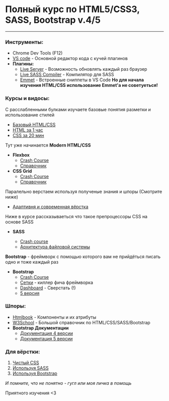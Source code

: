 # Полный курс по HTML5/CSS3, SASS, Bootstrap v.4/5

---

### Инструменты:

- Chrome Dev Tools (F12)
- [VS code](https://code.visualstudio.com/) - Основной редактор кода с кучей плагинов
- **Плагины:**
  - [Live Server](https://marketplace.visualstudio.com/items?itemName=ritwickdey.LiveServer) - Возможность обновлять каждый раз браузер
  - [Live SASS Compiler](https://marketplace.visualstudio.com/items?itemName=ritwickdey.live-sass) - Компилятор для SASS
  - [Emmet](https://code.visualstudio.com/docs/editor/emmet) - Встроенные сниппеты в VS Code
    **Но для начала изучения HTML/CSS использование Emmet'а не советуеться!**

### Курсы и видосы:

С расслабленными булками изучаете базовые понятия разметки и использование стилей

- [Базовый HTML/CSS](https://fructcode.com/ru/courses/html-and-css/)
- [HTML за 1 час](https://www.youtube.com/watch?v=bWNmJqgri4Q)
- [CSS за 20 мин](https://www.youtube.com/watch?v=VZTzTbIEDDA)

Тут уже начинается **Modern HTML/CSS**

- **Flexbox**
  - [Crash Course](https://www.youtube.com/watch?v=JJSoEo8JSnc)
  - [Справочник](https://css-tricks.com/snippets/css/a-guide-to-flexbox/)
- **CSS Grid**
  - [Crash Course](https://www.youtube.com/watch?v=-fDqBEjfzGo)
  - [Справочник](https://css-tricks.com/snippets/css/complete-guide-grid/)

Паралельно верстаем используя полученые знания и шпоры (Смотрите ниже)

- [Адаптивня и современная вёрстка](https://www.youtube.com/watch?v=p0bGHP-PXD4)

Ниже в курсе рассказываеться что такое препроцессоры CSS на основе SASS

- **SASS**

  - [Crash course](https://www.youtube.com/watch?v=nu5mdN2JIwM)
  - [Архитектура файловой системы](https://www.youtube.com/watch?v=qUnIReTCsZY)

**Bootstrap** - фреймворк с помощью которого вам не прийдёться писать одно и тоже каждый раз

- **Bootstrap**
  - [Crash Course](https://www.youtube.com/watch?v=5GcQtLDGXy8)
  - [Сетки](https://www.youtube.com/watch?v=2JMMnNOhDoc) - киллер фича фреймворка
  - [Dashboard](https://www.youtube.com/watch?v=pXbEcGUtHgo) - Сверстать (!)
  - [5 версия](https://www.youtube.com/watch?v=I7CfaDYzTVM)

### Шпоры:

- [Htmlbook](http://htmlbook.ru/) - Компоненты и их атрибуты
- [W3School](https://www.w3schools.com) - Большой справочник по HTML/CSS/SASS/Bootstrap
- **Bootstrap Документации**
  - [Документация 4 версии](https://bootstrap-4.ru/)
  - [Документация 5 версии](https://bootstrap-4.ru/docs/5.0/)

### Для вёрстки:

1. [Чистый CSS](https://www.behance.net/gallery/90079519/Resume-Landing-page?tracking_source=search_projects_recommended%7Cweb%20landing)
2. [Используя SASS](https://www.behance.net/gallery/103892127/Business-Landing-page?tracking_source=search_projects_recommended%7Cweb%20landing)
3. [Используя Bootstrap](https://xd.adobe.com/view/f9f4e53a-a71e-4ad3-5aa7-750236a1c64e-8fc5/?fullscreen)

_И помните, что не понятно - гугл или моя личка в помощь_

Приятного изучения <3
